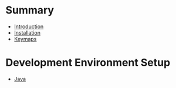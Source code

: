 # Summary

- [Introduction](./introduction.md)
- [Installation](./installation.md)
- [Keymaps](./keymaps.md)

# Development Environment Setup

- [Java](develop/java.md)
